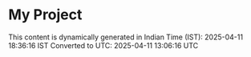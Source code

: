 # My Project

This content is dynamically generated in Indian Time (IST): 2025-04-11 18:36:16 IST
Converted to UTC: 2025-04-11 13:06:16 UTC
